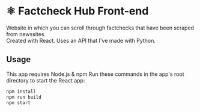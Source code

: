 # ⚛ Factcheck Hub Front-end

Website in which you can scroll through factchecks that have been scraped from newssites. <br>Created with React. Uses an API that I've made with Python.

## Usage

This app requires Node.js & npm
Run these commands in the app's root directory to start the React app:

```sh
npm install
npm run build
npm start
```

